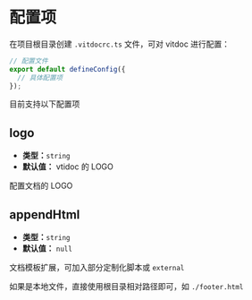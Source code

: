 # 配置项

在项目根目录创建 `.vitdocrc.ts` 文件，可对 vitdoc 进行配置：

```ts
// 配置文件
export default defineConfig({
  // 具体配置项
});
```

目前支持以下配置项

## logo

- **类型：**`string`
- **默认值：** vtidoc 的 LOGO

配置文档的 LOGO

## appendHtml

- **类型：**`string`
- **默认值：** `null`

文档模板扩展，可加入部分定制化脚本或 `external`

如果是本地文件，直接使用根目录相对路径即可，如 `./footer.html`
